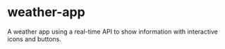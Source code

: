# weather-app
A weather app using a real-time API to show information with interactive icons and buttons.
